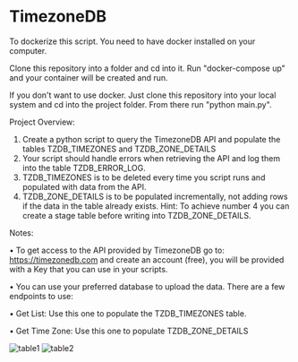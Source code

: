 # TimezoneDB

To dockerize this script. You need to have docker installed on your computer. 

Clone this repository into a folder and cd into it. Run "docker-compose up" and your container will be created and run. 

If you don't want to use docker. Just clone this repository into your local system and cd into the project folder. From there run "python main.py". 


Project Overview:
1. Create a python script to query the TimezoneDB API and populate the tables TZDB_TIMEZONES
and TZDB_ZONE_DETAILS
2. Your script should handle errors when retrieving the API and log them into the table
TZDB_ERROR_LOG.
3. TZDB_TIMEZONES is to be deleted every time you script runs and populated with data from the
API.
4. TZDB_ZONE_DETAILS is to be populated incrementally, not adding rows if the data in the table
already exists.
Hint: To achieve number 4 you can create a stage table before writing into TZDB_ZONE_DETAILS.

Notes:

• To get access to the API provided by TimezoneDB go to: https://timezonedb.com and create an
account (free), you will be provided with a Key that you can use in your scripts.

• You can use your preferred database to upload the data.
There are a few endpoints to use:

  • Get List: Use this one to populate the TZDB_TIMEZONES table.
  
  • Get Time Zone: Use this one to populate TZDB_ZONE_DETAILS

![table1](https://github.com/inolo/TimezoneDB/assets/10506956/acf08d59-2bb2-410f-bcfa-0936649100b7)
![table2](https://github.com/inolo/TimezoneDB/assets/10506956/1facf722-28c6-4a9b-8b82-ba89494e1993)

